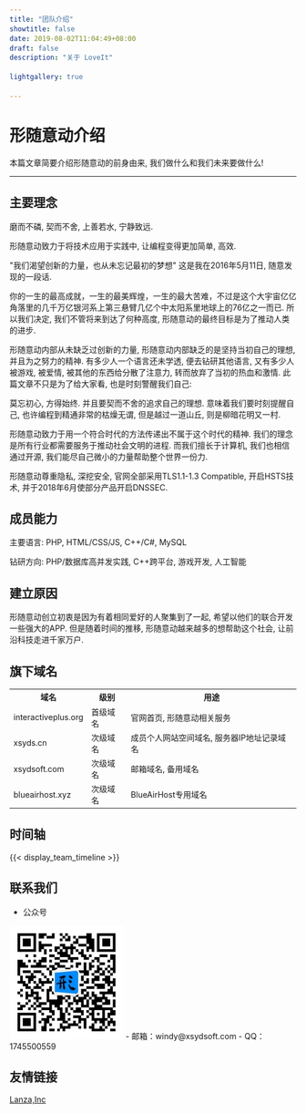 ```yaml
---
title: "团队介绍"
showtitle: false
date: 2019-08-02T11:04:49+08:00
draft: false
description: "关于 LoveIt"

lightgallery: true

---
```

<div class="text-center my-6">
    <h1 class="section-text-tittle text-3xl my-5">形随意动介绍</h1>
    <p class="font-light text-lg">本篇文章简要介绍形随意动的前身由来, 我们做什么和我们未来要做什么!</p>
    <hr>
</div>

## 主要理念

磨而不磷, 契而不舍, 上善若水, 宁静致远.

形随意动致力于将技术应用于实践中, 让编程变得更加简单, 高效.

"我们渴望创新的力量，也从未忘记最初的梦想" 这是我在2016年5月11日, 随意发现的一段话.

你的一生的最高成就，一生的最美辉煌，一生的最大苦难，不过是这个大宇宙亿亿角落里的几千万亿银河系上第三悬臂几亿个中太阳系里地球上的76亿之一而已. 所以我们决定, 我们不管将来到达了何种高度, 形随意动的最终目标是为了推动人类的进步.

形随意动内部从未缺乏过创新的力量, 形随意动内部缺乏的是坚持当初自己的理想, 并且为之努力的精神. 有多少人一个语言还未学透, 便去钻研其他语言, 又有多少人被游戏, 被爱情, 被其他的东西给分散了注意力, 转而放弃了当初的热血和激情. 此篇文章不只是为了给大家看, 也是时刻警醒我们自己:

莫忘初心, 方得始终. 并且要契而不舍的追求自己的理想. 意味着我们要时刻提醒自己, 也许编程到精通非常的枯燥无谓, 但是越过一道山丘, 则是柳暗花明又一村.

形随意动致力于用一个符合时代的方法传递出不属于这个时代的精神. 我们的理念是所有行业都需要服务于推动社会文明的进程. 而我们擅长于计算机, 我们也相信通过开源, 我们能尽自己微小的力量帮助整个世界一份力.

形随意动尊重隐私, 深挖安全, 官网全部采用TLS1.1-1.3 Compatible, 开启HSTS技术, 并于2018年6月使部分产品开启DNSSEC.


## 成员能力
主要语言: PHP, HTML/CSS/JS, C++/C#, MySQL

钻研方向: PHP/数据库高并发实践, C++跨平台, 游戏开发, 人工智能


## 建立原因
形随意动创立初衷是因为有着相同爱好的人聚集到了一起, 希望以他们的联合开发一些强大的APP. 但是随着时间的推移, 形随意动越来越多的想帮助这个社会, 让前沿科技走进千家万户.

## 旗下域名
<table class="table">
    <tr>
        <th scope="col">域名</th>
        <th scope="col">级别</th>
        <th scope="col">用途</th>
    </tr>
    <tr>
        <td>interactiveplus.org</td>
        <td>首级域名</td>
        <td>官网首页, 形随意动相关服务</td>
    </tr>
    <tr>
        <td>xsyds.cn</td>
        <td>次级域名</td>
        <td>成员个人网站空间域名, 服务器IP地址记录域名</td>
    </tr>
    <tr>
        <td>xsydsoft.com</td>
        <td>次级域名</td>
        <td>邮箱域名, 备用域名</td>
    </tr>
    <tr>
        <td>blueairhost.xyz</td>
        <td>次级域名</td>
        <td>BlueAirHost专用域名</td>
    </tr>
</table>

## 时间轴

{{< display_team_timeline >}}

## 联系我们
- 公众号
<img src="/img/wechatQR.jpg" style="height:200px;" alt="">
- 邮箱：windy@xsydsoft.com
- QQ：1745500559

## 友情链接
[Lanza,Inc](https://www.lanzainc.xyz/)